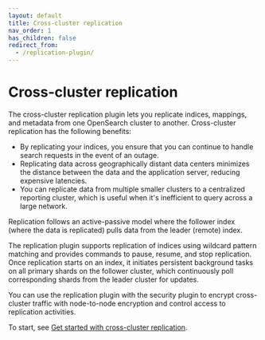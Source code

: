 ```yaml
---
layout: default
title: Cross-cluster replication
nav_order: 1
has_children: false
redirect_from:
  - /replication-plugin/
---
```


# Cross-cluster replication

The cross-cluster replication plugin lets you replicate indices, mappings, and metadata from one OpenSearch cluster to another. Cross-cluster replication has the following benefits:
- By replicating your indices, you ensure that you can continue to handle search requests in the event of an outage.
- Replicating data across geographically distant data centers minimizes the distance between the data and the application server, reducing expensive latencies.
- You can replicate data from multiple smaller clusters to a centralized reporting cluster, which is useful when it's inefficient to query across a large network.

Replication follows an active-passive model where the follower index (where the data is replicated) pulls data from the leader (remote) index.

The replication plugin supports replication of indices using wildcard pattern matching and provides commands to pause, resume, and stop replication. Once replication starts on an index, it initiates persistent background tasks on all primary shards on the follower cluster, which continuously poll corresponding shards from the leader cluster for updates.

You can use the replication plugin with the security plugin to encrypt cross-cluster traffic with node-to-node encryption and control access to replication activities.

To start, see [Get started with cross-cluster replication]({{site.url}}{{site.baseurl}}/replication-plugin/get-started/).
